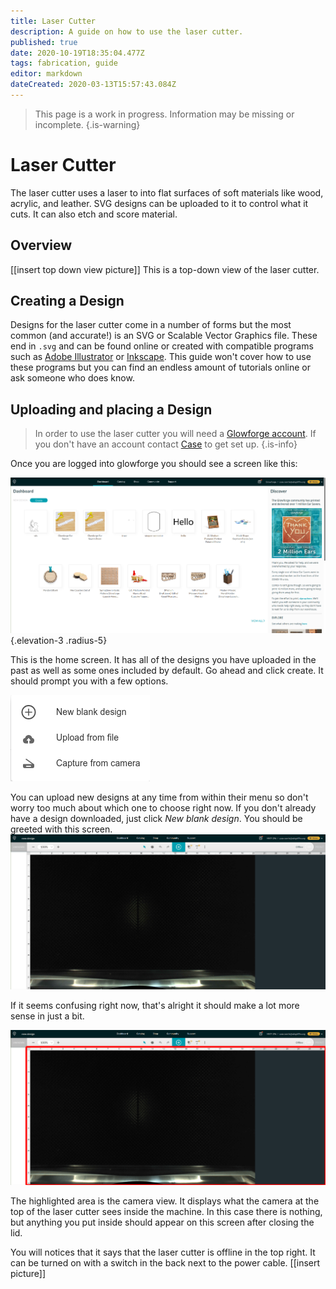 ```yaml
---
title: Laser Cutter
description: A guide on how to use the laser cutter.
published: true
date: 2020-10-19T18:35:04.477Z
tags: fabrication, guide
editor: markdown
dateCreated: 2020-03-13T15:57:43.084Z
---
```


> This page is a work in progress. Information may be missing or incomplete.
{.is-warning}
# Laser Cutter
The laser cutter uses a laser to  into flat surfaces of soft materials like wood, acrylic, and leather. SVG designs can be uploaded to it to control what it cuts. It can also etch and score material.

## Overview
[[insert top down view picture]]
This is a top-down view of the laser cutter.

## Creating a Design
Designs for the laser cutter come in a number of forms but the most common (and accurate!) is an SVG or Scalable Vector Graphics file. These end in `.svg` and can be found online or created with compatible programs such as [Adobe Illustrator](https://www.adobe.com/products/illustrator.html) or [Inkscape](https://inkscape.org/). This guide won't cover how to use these programs but you can find an endless amount of tutorials online or ask someone who does know. 
## Uploading and placing a Design
> In order to use the laser cutter you will need a [Glowforge account](https://app.glowforge.com/). If you don't have an account contact [Case](mailto://case.norris@sdsgriffin.org) to get set up.
{.is-info}

Once you are logged into glowforge you should see a screen like this:


![glowforge_home.png](/laser_cutter/glowforge_home.png){.elevation-3 .radius-5}

This is the home screen. It has all of the designs you have uploaded in the past as well as some ones included by default. Go ahead and click create. It should prompt you with a few options. 

![create_new_design_prompt.png](/laser_cutter/create_new_design_prompt.png)

You can upload new designs at any time from within their menu so don't worry too much about which one to choose right now. If you don't already have a design downloaded, just click *New blank design*. You should be greeted with this screen.
![design_screen_overview.png](/laser_cutter/design_screen_overview.png)

If it seems confusing right now, that's alright it should make a lot more sense in just a bit.

![design_screen_overview-camera_view.png](/laser_cutter/design_screen_overview-camera_view.png)

The highlighted area is the camera view. It displays what the camera at the top of the laser cutter sees inside the machine. In this case there is nothing, but anything you put inside should appear on this screen after closing the lid.

You will notices that it says that the laser cutter is offline in the top right. It can be turned on with a switch in the back next to the power cable.
[[insert picture]]